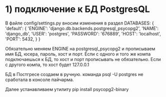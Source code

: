 # 1) подключение к БД PostgresQL

В файле config/settings.py вносим изменения в раздел DATABASES:
{
    'default': {
        'ENGINE': 'django.db.backends.postgresql_psycopg2',
        'NAME': 'django_db',
        'USER': 'postgres',
        'PASSWORD': '676889',
        'HOST': 'localhost',
        'PORT': 5432,
    }
}

Обязательно меняем ENGINE на postgresql_psycopg2 и прописываем имя БД, юсера, пароль, хост и порт.
Если с одного и того же компа подключаешься к БД, то хост и порт прописывать не обязательно. 
Если с другого компа, то хост будет 127.0.0.1

БД в Постгресе создаем в ручную.
команда psql -U postgres не сработала в консоле пайчарма.

Далее устанавливаем утилиту pip install psycopg2-binary